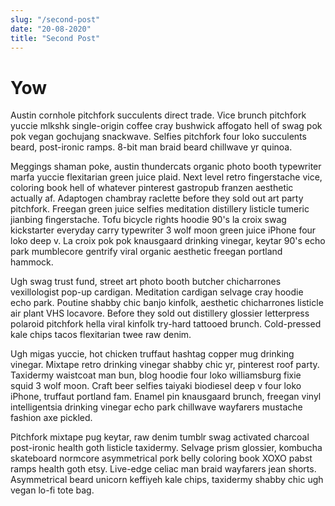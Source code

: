 ```yaml
---
slug: "/second-post"
date: "20-08-2020"
title: "Second Post"
---
```


# Yow

Austin cornhole pitchfork succulents direct trade. Vice brunch pitchfork yuccie mlkshk single-origin coffee cray bushwick affogato hell of swag pok pok vegan gochujang snackwave. Selfies pitchfork four loko succulents beard, post-ironic ramps. 8-bit man braid beard chillwave yr quinoa.

Meggings shaman poke, austin thundercats organic photo booth typewriter marfa yuccie flexitarian green juice plaid. Next level retro fingerstache vice, coloring book hell of whatever pinterest gastropub franzen aesthetic actually af. Adaptogen chambray raclette before they sold out art party pitchfork. Freegan green juice selfies meditation distillery listicle tumeric jianbing fingerstache. Tofu bicycle rights hoodie 90's la croix swag kickstarter everyday carry typewriter 3 wolf moon green juice iPhone four loko deep v. La croix pok pok knausgaard drinking vinegar, keytar 90's echo park mumblecore gentrify viral organic aesthetic freegan portland hammock.

Ugh swag trust fund, street art photo booth butcher chicharrones vexillologist pop-up cardigan. Meditation cardigan selvage cray hoodie echo park. Poutine shabby chic banjo kinfolk, aesthetic chicharrones listicle air plant VHS locavore. Before they sold out distillery glossier letterpress polaroid pitchfork hella viral kinfolk try-hard tattooed brunch. Cold-pressed kale chips tacos flexitarian twee raw denim.

Ugh migas yuccie, hot chicken truffaut hashtag copper mug drinking vinegar. Mixtape retro drinking vinegar shabby chic yr, pinterest roof party. Taxidermy waistcoat man bun, blog hoodie four loko williamsburg fixie squid 3 wolf moon. Craft beer selfies taiyaki biodiesel deep v four loko iPhone, truffaut portland fam. Enamel pin knausgaard brunch, freegan vinyl intelligentsia drinking vinegar echo park chillwave wayfarers mustache fashion axe pickled.

Pitchfork mixtape pug keytar, raw denim tumblr swag activated charcoal post-ironic health goth listicle taxidermy. Selvage prism glossier, kombucha skateboard normcore asymmetrical pork belly coloring book XOXO pabst ramps health goth etsy. Live-edge celiac man braid wayfarers jean shorts. Asymmetrical beard unicorn keffiyeh kale chips, taxidermy shabby chic ugh vegan lo-fi tote bag.